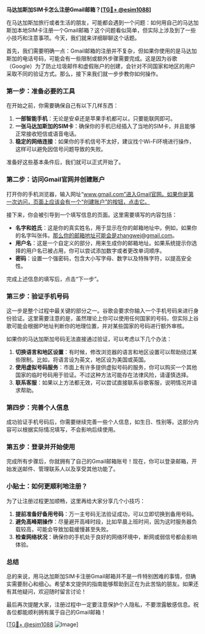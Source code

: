 **马达加斯加SIM卡怎么注册Gmail邮箱？[[TG💪+ @esim1088](https://t.me/s/esim1088)]**

在马达加斯加旅行或者生活的朋友，可能都会遇到一个问题：如何用自己的马达加斯加本地SIM卡注册一个Gmail邮箱？这个问题看似简单，但实际上涉及到了一些小技巧和注意事项。今天，我们就来详细聊聊这个话题。

首先，我们需要明确一点：Gmail邮箱的注册并不复杂，但如果你使用的是马达加斯加的电话号码，可能会有一些限制或额外步骤需要完成。这是因为谷歌（Google）为了防止垃圾邮件和虚假账户的创建，会针对不同国家和地区的用户采取不同的验证方式。那么，接下来我们就一步步教你如何操作。

### 第一步：准备必要的工具

在开始之前，你需要确保自己有以下几样东西：

1. **一部智能手机**：无论是安卓还是苹果手机都可以，只要能联网即可。
2. **一张马达加斯加的SIM卡**：确保你的手机已经插入了当地的SIM卡，并且能够正常接收短信或语音电话。
3. **稳定的网络连接**：如果你的手机信号不太好，建议找个Wi-Fi环境进行操作，这样可以避免因信号问题导致的失败。

准备好这些基本条件后，我们就可以正式开始了。

### 第二步：访问Gmail官网并创建账户

打开你的手机浏览器，输入网址“www.gmail.com”进入Gmail官网。如果你是第一次访问，页面上应该会有一个“创建账户”的按钮，点击它。

接下来，你会被引导到一个填写信息的页面。这里需要填写的内容包括：

- **名字和姓氏**：这是你的真实姓名，用于显示在你的邮箱地址中。例如，如果你的名字叫张伟，那么你的邮箱地址可能会是zhangwei@gmail.com。
- **用户名**：这是一个自定义的部分，用来生成你的邮箱地址。如果系统提示你选择的用户名已被占用，你可以尝试添加数字或者更改单词顺序。
- **密码**：设置一个强密码，包含大小写字母、数字以及特殊字符，以提高安全性。

完成上述信息的填写后，点击“下一步”。

### 第三步：验证手机号码

这一步是整个过程中最关键的部分之一。谷歌会要求你输入一个手机号码来进行身份验证。这里需要注意的是，虽然理论上你可以使用任何国家的号码，但实际上谷歌可能会根据IP地址判断你的地理位置，并对某些国家的号码进行额外审核。

如果你的马达加斯加号码无法直接通过验证，可以考虑以下几个办法：

1. **切换语言和地区设置**：有时候，修改浏览器的语言和地区设置可以帮助绕过某些限制。比如，将语言设为英文，地区设为美国或英国。
2. **使用虚拟号码服务**：市面上有许多提供虚拟号码的服务，你可以购买一个其他国家的临时号码用于验证。不过这种方法可能存在法律风险，请谨慎选择。
3. **联系客服**：如果以上方法都无效，可以尝试直接联系谷歌客服，说明情况并请求帮助。

### 第四步：完善个人信息

成功验证手机号码后，你需要继续完善一些个人信息，如生日、性别等。这部分内容可以根据实际情况填写，不会影响后续使用。

### 第五步：登录并开始使用

完成所有步骤后，你就拥有了自己的Gmail邮箱账号！现在，你可以登录邮箱，开始发送邮件、管理联系人以及享受其他功能了。

### 小贴士：如何更顺利地注册？

为了让注册过程更加顺畅，这里再给大家分享几个小技巧：

1. **提前准备好备用号码**：万一主号码无法验证成功，可以立即切换到备用号码。
2. **避免高峰期操作**：尽量避开高峰时段，比如早晨上班时间，因为这时服务器负载较高，可能会导致加载缓慢甚至失败。
3. **检查网络状况**：确保你的手机处于良好的网络环境中，断网或弱信号都会影响体验。

### 总结

总的来说，用马达加斯加SIM卡注册Gmail邮箱并不是一件特别困难的事情，但确实需要耐心和细心。希望本文提供的指南能够帮助到正在为此苦恼的朋友。如果还有其他疑问，欢迎随时留言讨论！

最后再次提醒大家，注册过程中一定要注意保护个人隐私，不要泄露敏感信息。祝各位都能顺利拥有属于自己的Gmail邮箱！

[[TG💪+ @esim1088](https://t.me/s/esim1088) ![Image](https://i.postimg.cc/4NQfJmqS/Snipaste-2025-05-13-00-14-12.png)]